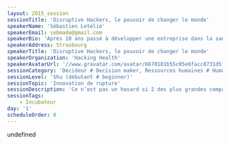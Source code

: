 ```yaml
---
layout: 2015_session
sessionTitle: 'Disruptive Hackers, le pouvoir de changer le monde'
speakerName: 'Sébastien Letélié'
speakerEmail: sebmade@gmail.com
speakerBio: 'Après 10 ans passé à développer une entreprise dans la santé je promouvois les approches de développement collaborative de projet tout en continuant à coder. De développeur à entrepreneur en passant par commercial, admin réseau, un peu de marketing et de communication, le développement d''une startup est une vrai aventure à laquelle je continue participer activement sur différents projets. Leader européen du mouvement Hacking Health pour l''innovation en santé j''organise des hackathons dédiés à la santé. Désormais indépendant j''offre mes services en innovation et développement aux entreprises et investis dans les startups.'
speakerAddress: Strasbourg
speakerTitle: 'Disruptive Hackers, le pouvoir de changer le monde'
speakerOrganization: 'Hacking Health'
speakerAvatarUrl: '//www.gravatar.com/avatar/6670101b55c05e6facc8731d5f8cb354?size=200&default=mm'
sessionCategory: 'Décideur # Decision maker, Ressources humaines # Human resources, Encadrement, coach # Trainer, mentor, coach, Architecte # Architect, Développeur # Developer, Designer, Data scientist, Autre # Other'
sessionLevel: 'Shu (débutant # beginner)'
sessionTopic: 'Innovation de rupture'
sessionDescription: 'Ce n’est pas un hasard si 2 des plus grandes companies IT au monde sont détenues par des développeurs, le logiciel dévore le monde et nous, les développeurs et hackers, en sommes les instigateurs. A l’image de super héros nous avons des supers pouvoirs et comme tous super héros à grands pouvoirs, grandes responsabilités ainsi nous devons être en mesure de créer des innovations au service des gens et en rupture avec leurs anciennes habitudes.'
sessionTags:
    - Incubateur
day: '1'
scheduleOrder: 0
---
```


undefined
